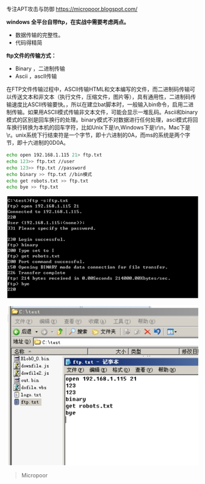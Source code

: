 
专注APT攻击与防御
https://micropoor.blogspot.com/

**windows 全平台自带ftp，在实战中需要考虑两点。**

* 数据传输的完整性。
* 代码得精简

**ftp文件的传输方式：**
* Binary ，二进制传输
* Ascii ，ascII传输

在FTP文件传输过程中，ASCII传输HTML和文本编写的文件，而二进制码传输可以传送文本和非文本（执行文件，压缩文件，图片等），具有通用性，二进制码传输速度比ASCII传输要快。，所以在建立bat脚本时，一般输入bin命令，启用二进制传输。如果用ASCII模式传输非文本文件，可能会显示一堆乱码。Ascii和binary模式的区别是回车换行的处理。binary模式不对数据进行任何处理，asci模式将回车换行转换为本机的回车字符，比如Unix下是\n,Windows下是\r\n，Mac下是\r。unix系统下行结束符是一个字节，即十六进制的0A，而ms的系统是两个字节，即十六进制的0D0A。

```bash
echo open 192.168.1.115 21> ftp.txt
echo 123>> ftp.txt //user
echo 123>> ftp.txt //password
echo binary >> ftp.txt //bin模式
echo get robots.txt >> ftp.txt
echo bye >> ftp.txt
```

![](media/c5c7ac3159ec54aebb31f66d8de10af7.jpg)

![](media/c165fc58678e3ce58625166bd8a2b927.jpg)


>   Micropoor
